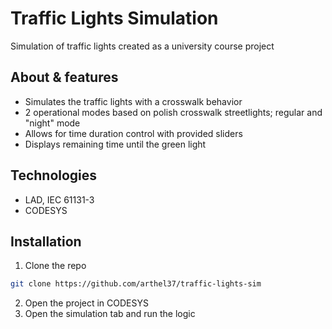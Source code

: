 # Traffic Lights Simulation

Simulation of traffic lights created as a university course project

## About & features

- Simulates the traffic lights with a crosswalk behavior
- 2 operational modes based on polish crosswalk streetlights; regular and "night" mode
- Allows for time duration control with provided sliders
- Displays remaining time until the green light

## Technologies

- LAD, IEC 61131-3
- CODESYS

## Installation

1. Clone the repo
  ```bash
  git clone https://github.com/arthel37/traffic-lights-sim
  ```
2. Open the project in CODESYS
3. Open the simulation tab and run the logic
